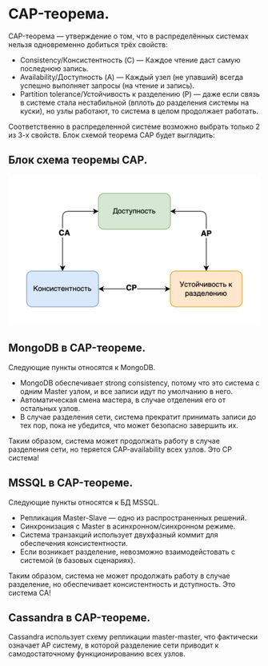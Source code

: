 # CAP-теорема.
CAP-теорема — утверждение о том, что в распределённых системах нельзя одновременно добиться трёх свойств:

- Consistency/Консистентность (C) — Каждое чтение даст самую последнюю запись.
- Availability/Доступность (A) — Каждый узел (не упавший) всегда успешно выполняет запросы (на чтение и запись).
- Partition tolerance/Устойчивость к разделению (P) — даже если связь в системе стала нестабильной (вплоть до разделения системы на куски), но узлы работают, то система в целом продолжает работать.

Соответственно в распределенной системе возможно выбрать только 2 из 3-х свойств.
Блок схемой теорема CAP будет выглядить:

## Блок схема теоремы CAP.
![alt text](https://github.com/nol1v3/OTUS-homework/blob/main/lesson_2/cap-teorema.png)

## MongoDB в CAP-теореме.
Следующие пункты относятся к MongoDB.

- MongoDB обеспечивает strong consistency, потому что это система с одним Master узлом, и все записи идут по умолчанию в него.
- Автоматическая смена мастера, в случае отделения его от остальных узлов.
- В случае разделения сети, система прекратит принимать записи до тех пор, пока не убедится, что может безопасно завершить их.

Таким образом, система может продолжать работу в случае разделения сети, но теряется CAP-availability всех узлов. Это CP система!

## MSSQL в CAP-теореме.
Следующие пункты относятся к БД MSSQL.

- Репликация Master-Slave — одно из распространенных решений.
- Синхронизация с Master в асинхронном/синхронном режиме.
- Система транзакций использует двухфазный коммит для обеспечения консистентности.
- Если возникает разделение, невозможно взаимодейстовать с системой (в базовых сценариях).

Таким образом, система не может продолжать работу в случае разделение, но обеспечивает консистентность и дступность. Это система CA!

## Cassandra в CAP-теореме.
Cassandra использует схему репликации master-master, что фактически означает AP систему, в которой разделение сети приводит к самодостаточному функционированию всех узлов.

